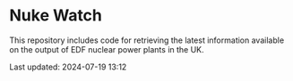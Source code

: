 # Nuke Watch

This repository includes code for retrieving the latest information available on the output of EDF nuclear power plants in the UK.

Last updated: 2024-07-19 13:12